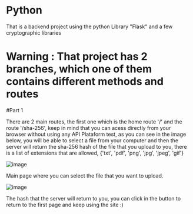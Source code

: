 # Python
That is a backend project using the python Library "Flask" and a few cryptographic libraries

# Warning : That project has 2 branches, which one of them contains different methods and routes

#Part 1

There are 2 main routes, the first one which is the home route '/' and the route '/sha-256', keep in mind that you can acess directly from your browser without using any API Plataform test, as you can see in the image below, you will be able to select a file from your computer and then the server will return the sha-256 hash of the file that you upload to you, there is a list of extensions that are allowed, {'txt', 'pdf', 'png', 'jpg', 'jpeg', 'gif'}

![image](https://user-images.githubusercontent.com/64712028/148701161-59309102-c47e-4eaa-b6c2-c1244d7d8422.png)

Main page where you can select the file that you want to upload.

![image](https://user-images.githubusercontent.com/64712028/148701178-6d9e2e27-2441-48d0-b75e-06795705d1c2.png)

The hash that the server will return to you, you can click in the button to return to the first page and keep using the site :)

